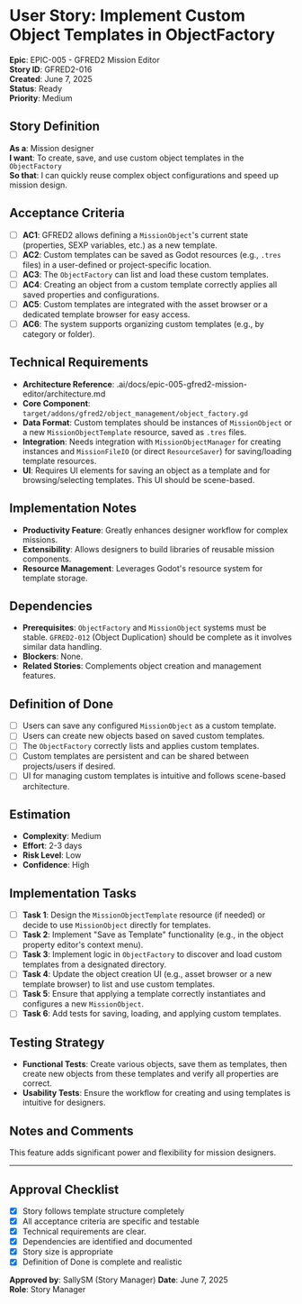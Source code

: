 # User Story: Implement Custom Object Templates in ObjectFactory

**Epic**: EPIC-005 - GFRED2 Mission Editor  
**Story ID**: GFRED2-016  
**Created**: June 7, 2025  
**Status**: Ready  
**Priority**: Medium

## Story Definition
**As a**: Mission designer  
**I want**: To create, save, and use custom object templates in the `ObjectFactory`  
**So that**: I can quickly reuse complex object configurations and speed up mission design.

## Acceptance Criteria
- [ ] **AC1**: GFRED2 allows defining a `MissionObject`'s current state (properties, SEXP variables, etc.) as a new template.
- [ ] **AC2**: Custom templates can be saved as Godot resources (e.g., `.tres` files) in a user-defined or project-specific location.
- [ ] **AC3**: The `ObjectFactory` can list and load these custom templates.
- [ ] **AC4**: Creating an object from a custom template correctly applies all saved properties and configurations.
- [ ] **AC5**: Custom templates are integrated with the asset browser or a dedicated template browser for easy access.
- [ ] **AC6**: The system supports organizing custom templates (e.g., by category or folder).

## Technical Requirements
- **Architecture Reference**: .ai/docs/epic-005-gfred2-mission-editor/architecture.md
- **Core Component**: `target/addons/gfred2/object_management/object_factory.gd`
- **Data Format**: Custom templates should be instances of `MissionObject` or a new `MissionObjectTemplate` resource, saved as `.tres` files.
- **Integration**: Needs integration with `MissionObjectManager` for creating instances and `MissionFileIO` (or direct `ResourceSaver`) for saving/loading template resources.
- **UI**: Requires UI elements for saving an object as a template and for browsing/selecting templates. This UI should be scene-based.

## Implementation Notes
- **Productivity Feature**: Greatly enhances designer workflow for complex missions.
- **Extensibility**: Allows designers to build libraries of reusable mission components.
- **Resource Management**: Leverages Godot's resource system for template storage.

## Dependencies
- **Prerequisites**: `ObjectFactory` and `MissionObject` systems must be stable. `GFRED2-012` (Object Duplication) should be complete as it involves similar data handling.
- **Blockers**: None.
- **Related Stories**: Complements object creation and management features.

## Definition of Done
- [ ] Users can save any configured `MissionObject` as a custom template.
- [ ] Users can create new objects based on saved custom templates.
- [ ] The `ObjectFactory` correctly lists and applies custom templates.
- [ ] Custom templates are persistent and can be shared between projects/users if desired.
- [ ] UI for managing custom templates is intuitive and follows scene-based architecture.

## Estimation
- **Complexity**: Medium
- **Effort**: 2-3 days
- **Risk Level**: Low
- **Confidence**: High

## Implementation Tasks
- [ ] **Task 1**: Design the `MissionObjectTemplate` resource (if needed) or decide to use `MissionObject` directly for templates.
- [ ] **Task 2**: Implement "Save as Template" functionality (e.g., in the object property editor's context menu).
- [ ] **Task 3**: Implement logic in `ObjectFactory` to discover and load custom templates from a designated directory.
- [ ] **Task 4**: Update the object creation UI (e.g., asset browser or a new template browser) to list and use custom templates.
- [ ] **Task 5**: Ensure that applying a template correctly instantiates and configures a new `MissionObject`.
- [ ] **Task 6**: Add tests for saving, loading, and applying custom templates.

## Testing Strategy
- **Functional Tests**: Create various objects, save them as templates, then create new objects from these templates and verify all properties are correct.
- **Usability Tests**: Ensure the workflow for creating and using templates is intuitive for designers.

## Notes and Comments
This feature adds significant power and flexibility for mission designers.

---

## Approval Checklist
- [x] Story follows template structure completely
- [x] All acceptance criteria are specific and testable
- [x] Technical requirements are clear.
- [x] Dependencies are identified and documented
- [x] Story size is appropriate
- [x] Definition of Done is complete and realistic

**Approved by**: SallySM (Story Manager) **Date**: June 7, 2025  
**Role**: Story Manager
